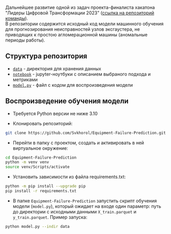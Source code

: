 Дальнейшее развитие одной из задач проекта-финалиста хакатона "Лидеры Цифровой Трансформации 2023" ([ссылка на репозиторий команды](https://github.com/petr-larin/leaders2023-hackathon)).  
В репозитории содержится исходный код модели машинного обучения для прогнозирования неисправностей узлов эксгаустера, не приводящих к простою агломерационной машины (аномальные периоды работы).  
  
## Структура репозитория  
- [`data`](https://github.com/Svkhorol/Equipment-Failure-Prediction/tree/main/data) - директория для хранения данных  
- [`notebook`](https://github.com/Svkhorol/Equipment-Failure-Prediction/tree/main/notebook) - jupyter-ноутбуки с описанием выбраного подхода и метриками  
- [`model.py`](https://github.com/Svkhorol/Equipment-Failure-Prediction/blob/main/model.py) - файл с кодом для воспроизведения модели  
  
## Воспроизведение обучения модели  
- Требуется Python версии не ниже 3.10  
  
- Клонировать репозиторий:
```bash
git clone https://github.com/Svkhorol/Equipment-Failure-Prediction.git
```  
- Перейти в папку с проектом, создать и активировать в ней виртуальное окружение:  
```bash
cd Equipment-Failure-Prediction
python -m venv venv
source venv/Scripts/activate
```
- Установить зависимости из файла requirements.txt:
```bash
python -m pip install --upgrade pip  
pip install -r requirements.txt  
```
- В папке `Equipment-Failure-Prediction` запустить скрипт обучения модели (`model.py`), который ожидает на входе один параметр: путь до директории с исходными данными `X_train.parquet` и `y_train.parquet`. Пример запуска:  
```bash
python model.py --indir data 
```  